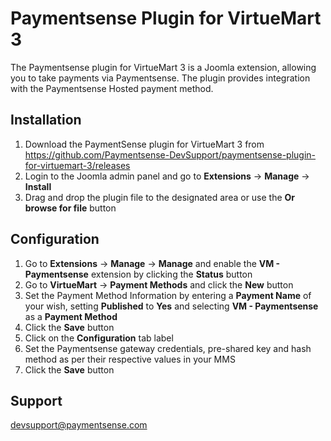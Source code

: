 Paymentsense Plugin for VirtueMart 3
====================================

The Paymentsense plugin for VirtueMart 3 is a Joomla extension, allowing you to take payments via Paymentsense. The plugin provides integration with the Paymentsense Hosted payment method.


Installation
-----------------------------------------------

1. Download the PaymentSense plugin for VirtueMart 3 from https://github.com/Paymentsense-DevSupport/paymentsense-plugin-for-virtuemart-3/releases
2. Login to the Joomla admin panel and go to **Extensions** -> **Manage** -> **Install**
3. Drag and drop the plugin file to the designated area or use the **Or browse for file** button


Configuration
-----------------------------------------------

1. Go to **Extensions** -> **Manage** -> **Manage** and enable the **VM - Paymentsense** extension by clicking the **Status** button
2. Go to **VirtueMart** -> **Payment Methods** and click the **New** button
3. Set the Payment Method Information by entering a **Payment Name** of your wish, setting **Published** to **Yes** and selecting **VM - Paymentsense** as a **Payment Method**
4. Click the **Save** button
5. Click on the **Configuration** tab label
6. Set the Paymentsense gateway credentials, pre-shared key and hash method as per their respective values in your MMS
7. Click the **Save** button


Support
-----------------------------------------------

[devsupport@paymentsense.com](mailto:devsupport@paymentsense.com)
